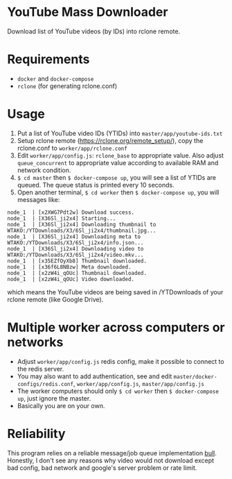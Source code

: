 # YouTube Mass Downloader
Download list of YouTube videos (by IDs) into rclone remote.

# Requirements
- `docker` and `docker-compose`
- `rclone` (for generating rclone.conf)

# Usage
1. Put a list of YouTube video IDs (YTIDs) into `master/app/youtube-ids.txt`
2. Setup rclone remote (https://rclone.org/remote_setup/), copy the rclone.conf to `worker/app/rclone.conf`
3. Edit `worker/app/config.js`: `rclone_base` to appropriate value. Also adjust `queue_concurrent` to appropriate value according to available RAM and network condition.
4. `$ cd master` then `$ docker-compose up`, you will see a list of YTIDs are queued. The queue status is printed every 10 seconds.
5. Open another terminal, `$ cd worker` then `$ docker-compose up`, you will messages like:
```
node_1  | [x2XWG7Pdt2w] Download success.
node_1  | [X36Sl_ji2x4] Starting...
node_1  | [X36Sl_ji2x4] Downloading thumbnail to WTAKO:/YTDownloads/X3/6Sl_ji2x4/thumbnail.jpg...
node_1  | [X36Sl_ji2x4] Downloading meta to WTAKO:/YTDownloads/X3/6Sl_ji2x4/info.json...
node_1  | [X36Sl_ji2x4] Downloading video to WTAKO:/YTDownloads/X3/6Sl_ji2x4/video.mkv...
node_1  | [x35EZfOyXb8] Thumbnail downloaded.
node_1  | [x36f6L8NBzw] Meta downloaded.
node_1  | [x2zW4i_qOUc] Thumbnail downloaded.
node_1  | [x2zW4i_qOUc] Video downloaded.
```
which means the YouTube videos are being saved in /YTDownloads of your rclone remote (like Google Drive).

# Multiple worker across computers or networks
- Adjust `worker/app/config.js` redis config, make it possible to connect to the redis server.
- You may also want to add authentication, see and edit `master/docker-configs/redis.conf`, `worker/app/config.js`, `master/app/config.js`
- The worker computers should only `$ cd worker` then `$ docker-compose up`, just ignore the master.
- Basically you are on your own.

# Reliability
This program relies on a reliable message/job queue implementation [bull](https://github.com/OptimalBits/bull/). Honestly, I don't see any reasons why video would not download except bad config, bad network and google's server problem or rate limit. 
